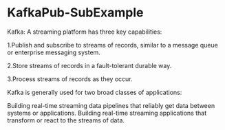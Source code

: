 # KafkaPub-SubExample
Kafka: A streaming platform has three key capabilities: 

1.Publish and subscribe to streams of records, similar to a message queue or enterprise messaging system. 

2.Store streams of records in a fault-tolerant durable way. 

3.Process streams of records as they occur.

Kafka is generally used for two broad classes of applications:

Building real-time streaming data pipelines that reliably get data between systems or applications.
Building real-time streaming applications that transform or react to the streams of data.
